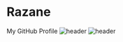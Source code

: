 # Razane
My GitHub Profile
![header](https://capsule-render.vercel.app/api?type=wave&color=auto&height=300&section=header&text=capsule%20render&fontSize=90)
![header](https://capsule-render.vercel.app/api?type=rect&height=200&text=Stroke%20Test&fontAlign=70&stroke=00FF00&strokeWidth=3)
